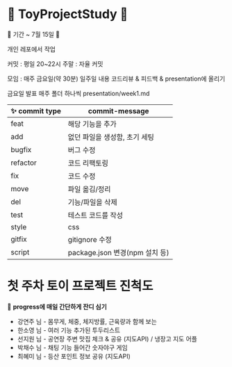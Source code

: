 # 🧩 ToyProjectStudy 🧩

📆 기간 ~ 7월 15일 📆

개인 레포에서 작업

커밋 : 평일 20~22시
주말 : 자율 커밋

모임 : 매주 금요일(약 30분)
일주일 내용 코드리뷰 & 피드백 & presentation에 올리기

금요일 발표
매주 폴더 하나씩
presentation/week1.md

| ✨ commit type | commit-message |
| ------- | ----------- |
| feat | 해당 기능을 추가 |
| add | 없던 파일을 생성함, 초기 세팅 |
| bugfix | 버그 수정 |
| refactor | 코드 리팩토링 |
| fix | 코드 수정 |
|  move | 파일 옮김/정리 |
| del | 기능/파일을 삭제 |
| test | 테스트 코드를 작성 |
| style | css |
| gitfix | gitignore 수정 |
| script | package.json 변경(npm 설치 등) | chore 기타 수정

# 첫 주차 토이 프로젝트 진척도

🌿 **progress에 매일 간단하게 잔디 심기**

- 강연주 님 - 몸무게, 체중, 체지방률, 근육량과 함께 보는 
- 한소영 님 - 여러 기능 추가된 투두리스트 
- 선지원 님 - 공연장 주변 맛집 체크 & 공유 (지도API) / 냉장고 지도 어플
- 박채수 님 - 채팅 기능 들어간 숫자야구 게임
- 최혜미 님 - 등산 포인트 정보 공유 (지도API)
